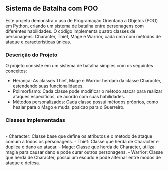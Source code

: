 <h2>Sistema de Batalha com POO</h2>
Este projeto demonstra o uso de Programação Orientada a Objetos (POO) em Python, criando um sistema de batalha entre personagens com diferentes habilidades. O código implementa quatro classes de personagens: Character, Thief, Mage e Warrior, cada uma com métodos de ataque e características únicas.

<h3>Descrição do Projeto</h3>
O projeto consiste em um sistema de batalha simples com os seguintes conceitos:

- Herança: As classes Thief, Mage e Warrior herdam da classe Character, estendendo suas funcionalidades.
- Polimorfismo: Cada classe pode modificar o método atacar para realizar ataques específicos, de acordo com suas habilidades.
- Métodos personalizados: Cada classe possui métodos próprios, como healar para o Mago e muda_posicao para o Guerreiro.

<h3>Classes Implementadas</h3>
<br>- Character: Classe base que define os atributos e o método de ataque comum a todos os personagens.
- Thief: Classe que herda de Character e duplica o dano ao atacar.
- Mage: Classe que herda de Character, utiliza magia para causar dano e pode curar outros personagens.
- Warrior: Classe que herda de Character, possui um escudo e pode alternar entre modos de ataque e defesa.
